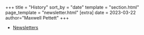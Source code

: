 +++
title = "History"
sort_by = "date"
template = "section.html" 
page_template = "newsletter.html"
[extra]
date = 2023-03-22
author="Maxwell Pettett"
+++

- [Newsletters](/history/newsletters)
